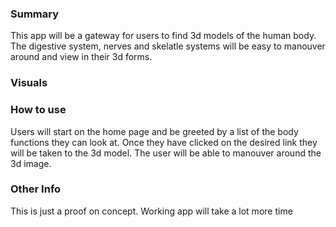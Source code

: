 ### Summary
This app will be a gateway for users to find 3d models of the human body. The digestive system, nerves and skelatle systems will be easy to manouver around and view in their 3d forms. 

### Visuals

### How to use
Users will start on the home page and be greeted by a list of the body functions they can look at.
Once they have clicked on the desired link they will be taken to the 3d model.
The user will be able to manouver around the 3d image.

### Other Info
This is just a proof on concept. Working app will take a lot more time
